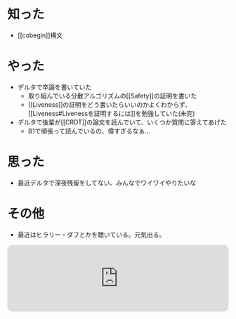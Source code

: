 # 知った
- [[cobegin]]構文
# やった
- デルタで卒論を書いていた
	- 取り組んでいる分散アルゴリズムの[[Safety]]の証明を書いた
	- [[Liveness]]の証明をどう書いたらいいのかよくわからず、[[Liveness#Livenessを証明するには]]を勉強していた(未完)
- デルタで後輩が[[CRDT]]の論文を読んでいて、いくつか質問に答えてあげた
	- B1で頑張って読んでいるの、偉すぎるなぁ…
# 思った
- 最近デルタで深夜残留をしてない、みんなでワイワイやりたいな
# その他
- 最近はヒラリー・ダフとかを聴いている。元気出る。
<iframe style="border-radius:12px" src="https://open.spotify.com/embed/track/6WUrAfQ9XlOAM6tO1YbtAj?utm_source=generator" width="100%" height="152" frameBorder="0" allowfullscreen="" allow="autoplay; clipboard-write; encrypted-media; fullscreen; picture-in-picture" loading="lazy"></iframe>
